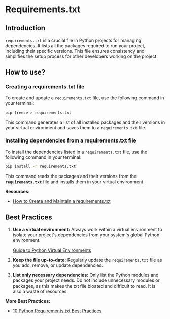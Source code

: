 # **Requirements.txt**

## **Introduction**


`requirements.txt` is a crucial file in Python projects for managing dependencies. It lists all the packages required to run your project, including their specific versions. This file ensures consistency and simplifies the setup process for other developers working on the project.


## **How to use?**

### **Creating a requirements.txt file**

To create and update a `requirements.txt` file, use the following command in your terminal:

```bash
pip freeze > requirements.txt
```

This command generates a list of all installed packages and their versions in your virtual environment and saves them to a `requirements.txt` file.


### **Installing dependencies from a requirements.txt file**

To install the dependencies listed in a `requirements.txt` file, use the following command in your terminal:

```bash
pip install -r requirements.txt
```

This command reads the packages and their versions from the **`requirements.txt`** file and installs them in your virtual environment.

**Resources:**
- [How to Create and Maintain a requirements.txt](https://learnpython.com/blog/python-requirements-file/)



## **Best Practices**

1. **Use a virtual environment:** Always work within a virtual environment to isolate your project's dependencies from your system's global Python environment.
    
    [Guide to Python Virtual Environments](https://www.dataquest.io/blog/a-complete-guide-to-python-virtual-environments/)
    
1. **Keep the file up-to-date:** Regularly update the `requirements.txt` file as you add, remove, or update dependencies.
2. **List only necessary dependencies:** Only list the Python modules and packages your project needs. Do not include unnecessary modules or packages, as this makes the txt file bloated and difficult to read. It is also a waste of resources.

**More Best Practices:**
- [10 Python Requirements.txt Best Practices](https://climbtheladder.com/10-python-requirements-txt-best-practices/)
